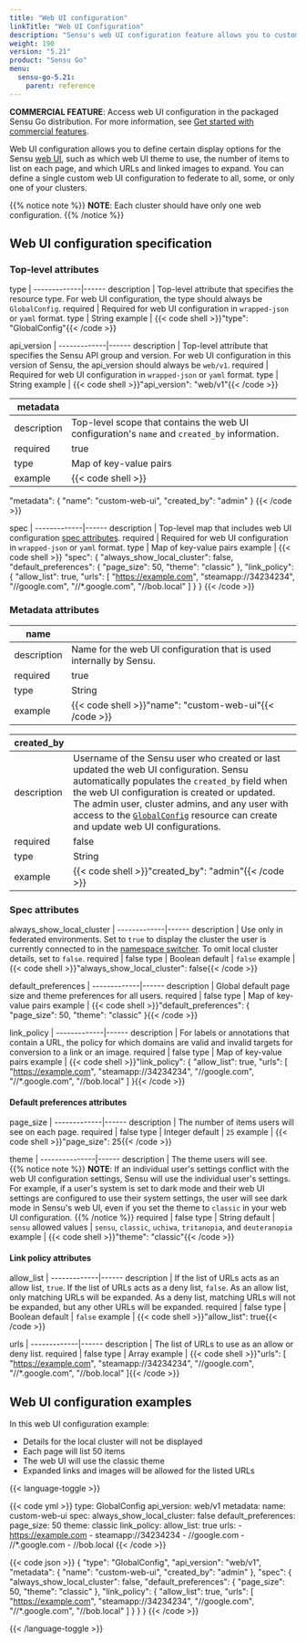 ```yaml
---
title: "Web UI configuration"
linkTitle: "Web UI Configuration"
description: "Sensu's web UI configuration feature allows you to customize your web UI displays. Read the reference to create and update web UI configurations."
weight: 190
version: "5.21"
product: "Sensu Go"
menu: 
  sensu-go-5.21:
    parent: reference
---
```


**COMMERCIAL FEATURE**: Access web UI configuration in the packaged Sensu Go distribution.
For more information, see [Get started with commercial features][1].

Web UI configuration allows you to define certain display options for the Sensu [web UI][3], such as which web UI theme to use, the number of items to list on each page, and which URLs and linked images to expand.
You can define a single custom web UI configuration to federate to all, some, or only one of your clusters.

{{% notice note %}}
**NOTE**: Each cluster should have only one web configuration.
{{% /notice %}}
 
## Web UI configuration specification

### Top-level attributes

type         | 
-------------|------
description  | Top-level attribute that specifies the resource type. For web UI configuration, the type should always be `GlobalConfig`.
required     | Required for web UI configuration in `wrapped-json` or `yaml` format.
type         | String
example      | {{< code shell >}}"type": "GlobalConfig"{{< /code >}}

api_version  | 
-------------|------
description  | Top-level attribute that specifies the Sensu API group and version. For web UI configuration in this version of Sensu, the api_version should always be `web/v1`.
required     | Required for web UI configuration in `wrapped-json` or `yaml` format.
type         | String
example      | {{< code shell >}}"api_version": "web/v1"{{< /code >}}

metadata     |      |
-------------|------
description  | Top-level scope that contains the web UI configuration's `name` and `created_by` information.
required     | true
type         | Map of key-value pairs
example      | {{< code shell >}}
"metadata": {
  "name": "custom-web-ui",
  "created_by": "admin"
}
{{< /code >}}

spec         | 
-------------|------
description  | Top-level map that includes web UI configuration [spec attributes][4].
required     | Required for web UI configuration in `wrapped-json` or `yaml` format.
type         | Map of key-value pairs
example      | {{< code shell >}}
"spec": {
  "always_show_local_cluster": false,
  "default_preferences": {
    "page_size": 50,
    "theme": "classic"
  },
  "link_policy": {
    "allow_list": true,
    "urls": [
      "https://example.com",
      "steamapp://34234234",
      "//google.com",
      "//*.google.com",
      "//bob.local"
    ]
  }
}
{{< /code >}}

### Metadata attributes

name         |      |
-------------|------
description  | Name for the web UI configuration that is used internally by Sensu.
required     | true
type         | String
example      | {{< code shell >}}"name": "custom-web-ui"{{< /code >}}

| created_by |      |
-------------|------
description  | Username of the Sensu user who created or last updated the web UI configuration. Sensu automatically populates the `created_by` field when the web UI configuration is created or updated. The admin user, cluster admins, and any user with access to the [`GlobalConfig`][2] resource can create and update web UI configurations.
required     | false
type         | String
example      | {{< code shell >}}"created_by": "admin"{{< /code >}}

### Spec attributes

<a name="show-local-cluster"></a>

always_show_local_cluster | 
-------------|------ 
description  | Use only in federated environments. Set to `true` to display the cluster the user is currently connected to in the [namespace switcher][5]. To omit local cluster details, set to `false`.
required     | false
type         | Boolean
default      | `false`
example      | {{< code shell >}}"always_show_local_cluster": false{{< /code >}}

default_preferences | 
-------------|------ 
description  | Global default page size and theme preferences for all users.
required     | false
type         | Map of key-value pairs
example      | {{< code shell >}}"default_preferences": {
  "page_size": 50,
  "theme": "classic"
}{{< /code >}}

link_policy | 
-------------|------ 
description  | For labels or annotations that contain a URL, the policy for which domains are valid and invalid targets for conversion to a link or an image.
required     | false
type         | Map of key-value pairs
example      | {{< code shell >}}"link_policy": {
  "allow_list": true,
  "urls": [
    "https://example.com",
    "steamapp://34234234",
    "//google.com",
    "//*.google.com",
    "//bob.local"
  ]
}{{< /code >}}

#### Default preferences attributes

page_size | 
-------------|------ 
description  | The number of items users will see on each page.
required     | false
type         | Integer
default      | `25`
example      | {{< code shell >}}"page_size": 25{{< /code >}}

theme | 
---------------|------ 
description    | The theme users will see.<br>{{% notice note %}}
**NOTE**: If an individual user's settings conflict with the web UI configuration settings, Sensu will use the individual user's settings.
For example, if a user's system is set to dark mode and their web UI settings are configured to use their system settings, the user will see dark mode in Sensu's web UI, even if you set the theme to `classic` in your web UI configuration.
{{% /notice %}}
required       | false
type           | String
default        | `sensu`
allowed values | `sensu`, `classic`, `uchiwa`, `tritanopia`, and `deuteranopia`
example        | {{< code shell >}}"theme": "classic"{{< /code >}}

#### Link policy attributes

allow_list | 
-------------|------ 
description  | If the list of URLs acts as an allow list, `true`. If the list of URLs acts as a deny list, `false`. As an allow list, only matching URLs will be expanded. As a deny list, matching URLs will not be expanded, but any other URLs will be expanded.
required     | false
type         | Boolean
default      | `false`
example      | {{< code shell >}}"allow_list": true{{< /code >}}

urls | 
-------------|------ 
description  | The list of URLs to use as an allow or deny list.
required     | false
type         | Array
example      | {{< code shell >}}"urls": [
  "https://example.com",
  "steamapp://34234234",
  "//google.com",
  "//*.google.com",
  "//bob.local"
]{{< /code >}}

## Web UI configuration examples

In this web UI configuration example:

- Details for the local cluster will not be displayed
- Each page will list 50 items
- The web UI will use the classic theme
- Expanded links and images will be allowed for the listed URLs

{{< language-toggle >}}

{{< code yml >}}
type: GlobalConfig
api_version: web/v1
metadata:
  name: custom-web-ui
spec:
  always_show_local_cluster: false
  default_preferences:
    page_size: 50
    theme: classic
  link_policy:
    allow_list: true
    urls:
    - https://example.com
    - steamapp://34234234
    - //google.com
    - //*.google.com
    - //bob.local
{{< /code >}}

{{< code json >}}
{
  "type": "GlobalConfig",
  "api_version": "web/v1",
  "metadata": {
    "name": "custom-web-ui",
    "created_by": "admin"
  },
  "spec": {
    "always_show_local_cluster": false,
    "default_preferences": {
      "page_size": 50,
      "theme": "classic"
    },
    "link_policy": {
      "allow_list": true,
      "urls": [
        "https://example.com",
        "steamapp://34234234",
        "//google.com",
        "//*.google.com",
        "//bob.local"
      ]
    }
  }
}
{{< /code >}}

{{< /language-toggle >}}


[1]: ../../commercial/
[2]: ../../api/webconfig/
[3]: ../web-ui/
[4]: #spec-attributes
[5]: ../../web-ui/view-manage-resources/#use-the-namespace-switcher
